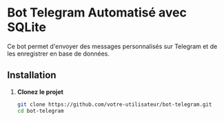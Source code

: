 # Bot Telegram Automatisé avec SQLite

Ce bot permet d'envoyer des messages personnalisés sur Telegram et de les enregistrer en base de données.

## Installation

1. **Clonez le projet**  
   ```sh
   git clone https://github.com/votre-utilisateur/bot-telegram.git
   cd bot-telegram
